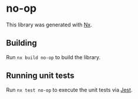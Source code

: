 # no-op

This library was generated with [Nx](https://nx.dev).

## Building

Run `nx build no-op` to build the library.

## Running unit tests

Run `nx test no-op` to execute the unit tests via [Jest](https://jestjs.io).
